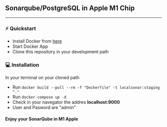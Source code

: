 ## Sonarqube/PostgreSQL in Apple M1 Chip
---

### ⚡️ Quickstart

- Install Docker from [here](https://www.docker.com/)
- Start Docker App 
- Clone this repository in your development path

### ‍💻 Installation

In your terminal on your cloned path

- Run `docker build --pull --rm -f "Dockerfile" -t localsonar:staging "."`
- Run `docker-compose up -d`
- Check in your navegator the addres **localhost:9000**
- User and Pasword are "admin"

#### Enjoy your SonarQube in M1 Apple